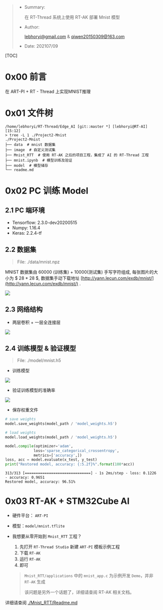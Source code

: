 > - Summary: 
>
>   在 RT-Thread 系统上使用 RT-AK 部署 Mnist 模型
>
> - Author: 
>
>   lebhoryi@gmail.com & qiwen20150309@163.com
>
> - Date: 202107/09

[TOC]


# 0x00 前言

在 ART-PI + RT - Thread 上实现MNIST推理

# 0x01 文件树

```shell
/home/lebhoryi/RT-Thread/Edge_AI [git::master *] [lebhoryi@RT-AI] [15:12]
> tree -L 1 ./Project2-Mnist 
./Project2-Mnist
├── data  # mnist 数据集
├── image  # 自定义测试集
├── Mnist_RTT  # 使用 RT-AK 之后的项目工程，集成了 AI 的 RT-Thread 工程
├── mnist.ipynb  # 模型训练及验证
├── model  # 模型储存
└── readme.md
```

# 0x02 PC 训练 Model

## 2.1 PC 端环境

- Tensorflow: 2.3.0-dev20200515
- Numpy: 1.16.4
- Keras: 2.2.4-tf

## 2.2 数据集

> File: ./data/mnist.npz

MNIST 数据集由 60000 (训练集) + 10000(测试集) 手写字符组成, 每张图片的大小为 $ 28 * 28 $, 数据集手动下载地址 [http://yann.lecun.com/exdb/mnist/](http://yann.lecun.com/exdb/mnist/) .

![](https://gitee.com/lebhoryi/PicGoPictureBed/raw/master/img/20200719132029.png)

## 2.3 网络结构

- 两层卷积 + 一层全连接层

![](https://gitee.com/lebhoryi/PicGoPictureBed/raw/master/img/20200719132529.png)

## 2.4 训练模型 & 验证模型

> File: ./model/mnist.h5

- 训练模型

![](https://gitee.com/lebhoryi/PicGoPictureBed/raw/master/img/20200719133308.png)

- 验证训练模型的准确率

![](https://gitee.com/lebhoryi/PicGoPictureBed/raw/master/img/20200719132812.png)

- 保存权重文件

```python
# save weights
model.save_weights(model_path / 'model_weights.h5')

# load weights
model.load_weights(model_path / 'model_weights.h5')

model.compile(optimizer='adam',
             loss='sparse_categorical_crossentropy',
             metrics=['accuracy',])
loss, acc = model.evaluate(x_test, y_test)
print("Restored model, accuracy: {:5.2f}%".format(100*acc))
```

```shell
313/313 [==============================] - 1s 2ms/step - loss: 0.1226 - accuracy: 0.9651
Restored model, accuracy: 96.51%
```

# 0x03 RT-AK + STM32Cube AI

- 硬件平台： `ART-PI`

- 模型：`model/mnist.tflite`

- 我想要从零开始到 `Mnist_RTT` 工程？

  1. 先打开 `RT-Thread Studio` 新建 `ART-PI` 模板示例工程
  2. 下载 `RT-AK` 
  3. 运行 `RT-AK`
  4. 即可

  > `Mnist_RTT/applications` 中的 `mnist_app.c` 为示例开发 `Demo`，并非 `RT-AK` 生成
  >
  > 该问题是另外一个话题了，详细请查阅 RT-AK 相关文档。

详细请查阅 [./Mnist_RTT/Readme.md](./Mnist_RTT/Readme.md)